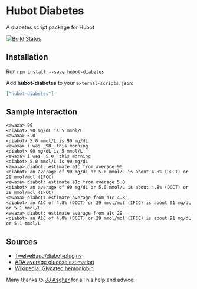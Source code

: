 # Hubot Diabetes

A diabetes script package for Hubot

[![Build Status](https://travis-ci.org/hubot-scripts/hubot-diabetes.png)](https://travis-ci.org/hubot-scripts/hubot-diabetes)

## Installation

Run `npm install --save hubot-diabetes`

Add **hubot-diabetes** to your `external-scripts.json`:

```json
["hubot-diabetes"]
```

## Sample Interaction
```
<awaxa> 90
<diabot> 90 mg/dL is 5 mmol/L
<awaxa> 5.0
<diabot> 5.0 mmol/L is 90 mg/dL
<awaxa> i was _90_ this morning
<diabot> 90 mg/dL is 5 mmol/L
<awaxa> i was _5.0_ this morning
<diabot> 5.0 mmol/L is 90 mg/dL
<awaxa> diabot: estimate a1c from average 90
<diabot> an average of 90 mg/dL or 5.0 mmol/L is about 4.8% (DCCT) or 29 mmol/mol (IFCC)
<awaxa> diabot: estimate a1c from average 5.0
<diabot> an average of 90 mg/dL or 5.0 mmol/L is about 4.8% (DCCT) or 29 mmol/mol (IFCC)
<awaxa> diabot: estimate average from a1c 4.8
<diabot> an A1C of 4.8% (DCCT) or 29 mmol/mol (IFCC) is about 91 mg/dL or 5.1 mmol/L
<awaxa> diabot: estimate average from a1c 29
<diabot> an A1C of 4.8% (DCCT) or 29 mmol/mol (IFCC) is about 91 mg/dL or 5.1 mmol/L

```

## Sources
* [TwelveBaud/diabot-plugins](https://github.com/TwelveBaud/diabot-plugins/blob/c99fb2d346ab288ce17944d3d4ea9de0c287f6d2/BGs/plugin.py)
* [ADA average glucose estimation](http://professional.diabetes.org/content/PDF/vnzqcAverage%20Glucose%20flyer.pdf)
* [Wikipedia: Glycated hemoglobin](http://en.wikipedia.org/w/index.php?title=Glycated_hemoglobin&oldid=618985064#Interpretation_of_results)

Many thanks to [JJ Asghar](http://jjasghar.github.io) for all his help and advice!
